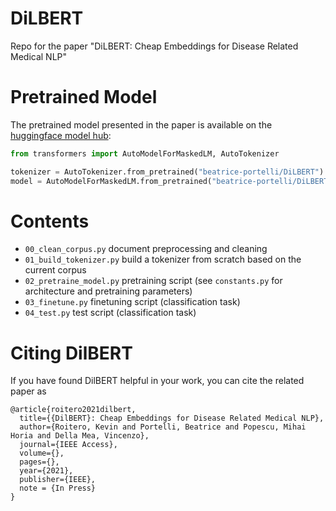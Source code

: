 # DiLBERT
Repo for the paper "DiLBERT: Cheap Embeddings for Disease Related Medical NLP"

# Pretrained Model

The pretrained model presented in the paper is available on the [huggingface model hub](https://huggingface.co/beatrice-portelli/DiLBERT):

```python
from transformers import AutoModelForMaskedLM, AutoTokenizer

tokenizer = AutoTokenizer.from_pretrained("beatrice-portelli/DiLBERT")
model = AutoModelForMaskedLM.from_pretrained("beatrice-portelli/DiLBERT")
```

# Contents

- `00_clean_corpus.py` document preprocessing and cleaning
- `01_build_tokenizer.py` build a tokenizer from scratch based on the current corpus
- `02_pretraine_model.py` pretraining script (see `constants.py` for architecture and pretraining parameters)
- `03_finetune.py` finetuning script (classification task)
- `04_test.py` test script (classification task)


# Citing DilBERT

If you have found DilBERT helpful in your work, you can cite the related paper as

```
@article{roitero2021dilbert,
  title={{DilBERT}: Cheap Embeddings for Disease Related Medical NLP},
  author={Roitero, Kevin and Portelli, Beatrice and Popescu, Mihai Horia and Della Mea, Vincenzo},
  journal={IEEE Access},
  volume={},
  pages={},
  year={2021},
  publisher={IEEE},
  note = {In Press}
}
```
